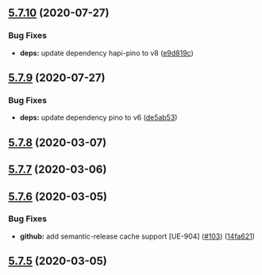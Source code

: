 ## [5.7.10](https://github.com/pagerinc/logger/compare/v5.7.9...v5.7.10) (2020-07-27)


### Bug Fixes

* **deps:** update dependency hapi-pino to v8 ([e9d819c](https://github.com/pagerinc/logger/commit/e9d819ccbe7587df9eb2085f0c2ec11633801f7b))

## [5.7.9](https://github.com/pagerinc/logger/compare/v5.7.8...v5.7.9) (2020-07-27)


### Bug Fixes

* **deps:** update dependency pino to v6 ([de5ab53](https://github.com/pagerinc/logger/commit/de5ab53d8678b99d4055a1406adcb47eb18d30ab))

## [5.7.8](https://github.com/pagerinc/logger/compare/v5.7.7...v5.7.8) (2020-03-07)

## [5.7.7](https://github.com/pagerinc/logger/compare/v5.7.6...v5.7.7) (2020-03-06)

## [5.7.6](https://github.com/pagerinc/logger/compare/v5.7.5...v5.7.6) (2020-03-05)


### Bug Fixes

* **github:** add semantic-release cache support [UE-904] ([#103](https://github.com/pagerinc/logger/issues/103)) ([14fa621](https://github.com/pagerinc/logger/commit/14fa621f0598968ebc846f0b2ab67bd7a1d134e4))

## [5.7.5](https://github.com/pagerinc/logger/compare/v5.7.4...v5.7.5) (2020-03-05)
